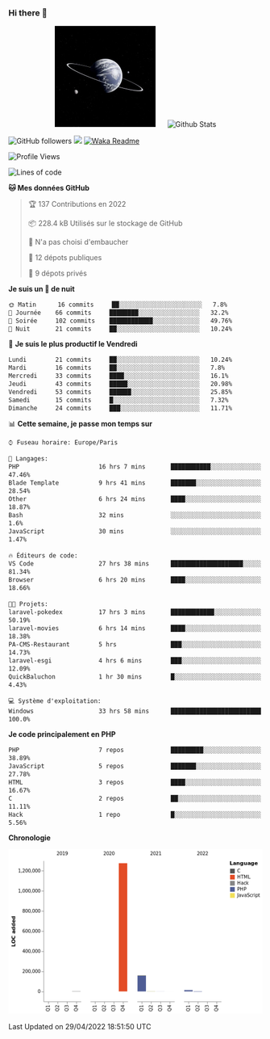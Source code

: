 ### Hi there 👋

<p align="center">
  <img src="https://github.com/Loviflo/Loviflo/blob/main/img/portrait.jpg" alt="Loviflo" height="200" style="margin-right: 20px"/>
  <img src="https://github-readme-stats.vercel.app/api?username=Loviflo&show_icons=true&theme=graywhite" alt="Github Stats" />
</p>

![GitHub followers](https://img.shields.io/github/followers/Loviflo?label=Follow&style=social)
![](https://visitor-badge.glitch.me/badge?page_id=Loviflo.Loviflo)
[![Waka Readme](https://github.com/Loviflo/Loviflo/actions/workflows/update-stats.yml/badge.svg)](https://github.com/Loviflo/Loviflo/actions/workflows/update-stats.yml)

<!--START_SECTION:waka-->
![Profile Views](http://img.shields.io/badge/Vues%20du%20profil-82-blue)

![Lines of code](https://img.shields.io/badge/Depuis%20Hello%20World%2C%20j%27ai%20%C3%A9crit-1%20Million%20Lignes%20de%20code-blue)

**🐱 Mes données GitHub** 

> 🏆 137 Contributions en 2022
 > 
> 📦 228.4 kB Utilisés sur le stockage de GitHub 
 > 
> 🚫 N'a pas choisi d'embaucher
 > 
> 📜 12 dépots publiques 
 > 
> 🔑 9 dépots privés  
 > 
**Je suis un 🦉 de nuit** 

```text
🌞 Matin      16 commits     ██░░░░░░░░░░░░░░░░░░░░░░░   7.8% 
🌆 Journée    66 commits     ████████░░░░░░░░░░░░░░░░░   32.2% 
🌃 Soirée     102 commits    ████████████░░░░░░░░░░░░░   49.76% 
🌙 Nuit       21 commits     ██░░░░░░░░░░░░░░░░░░░░░░░   10.24%

```
📅 **Je suis le plus productif le Vendredi** 

```text
Lundi        21 commits     ██░░░░░░░░░░░░░░░░░░░░░░░   10.24% 
Mardi        16 commits     ██░░░░░░░░░░░░░░░░░░░░░░░   7.8% 
Mercredi     33 commits     ████░░░░░░░░░░░░░░░░░░░░░   16.1% 
Jeudi        43 commits     █████░░░░░░░░░░░░░░░░░░░░   20.98% 
Vendredi     53 commits     ██████░░░░░░░░░░░░░░░░░░░   25.85% 
Samedi       15 commits     █░░░░░░░░░░░░░░░░░░░░░░░░   7.32% 
Dimanche     24 commits     ███░░░░░░░░░░░░░░░░░░░░░░   11.71%

```


📊 **Cette semaine, je passe mon temps sur** 

```text
⌚︎ Fuseau horaire: Europe/Paris

💬 Langages: 
PHP                      16 hrs 7 mins       ███████████░░░░░░░░░░░░░░   47.46% 
Blade Template           9 hrs 41 mins       ███████░░░░░░░░░░░░░░░░░░   28.54% 
Other                    6 hrs 24 mins       ████░░░░░░░░░░░░░░░░░░░░░   18.87% 
Bash                     32 mins             ░░░░░░░░░░░░░░░░░░░░░░░░░   1.6% 
JavaScript               30 mins             ░░░░░░░░░░░░░░░░░░░░░░░░░   1.47%

🔥 Éditeurs de code: 
VS Code                  27 hrs 38 mins      ████████████████████░░░░░   81.34% 
Browser                  6 hrs 20 mins       ████░░░░░░░░░░░░░░░░░░░░░   18.66%

🐱‍💻 Projets: 
laravel-pokedex          17 hrs 3 mins       ████████████░░░░░░░░░░░░░   50.19% 
laravel-movies           6 hrs 14 mins       ████░░░░░░░░░░░░░░░░░░░░░   18.38% 
PA-CMS-Restaurant        5 hrs               ███░░░░░░░░░░░░░░░░░░░░░░   14.73% 
laravel-esgi             4 hrs 6 mins        ███░░░░░░░░░░░░░░░░░░░░░░   12.09% 
QuickBaluchon            1 hr 30 mins        █░░░░░░░░░░░░░░░░░░░░░░░░   4.43%

💻 Système d'exploitation: 
Windows                  33 hrs 58 mins      █████████████████████████   100.0%

```

**Je code principalement en PHP** 

```text
PHP                      7 repos             █████████░░░░░░░░░░░░░░░░   38.89% 
JavaScript               5 repos             ███████░░░░░░░░░░░░░░░░░░   27.78% 
HTML                     3 repos             ████░░░░░░░░░░░░░░░░░░░░░   16.67% 
C                        2 repos             ██░░░░░░░░░░░░░░░░░░░░░░░   11.11% 
Hack                     1 repo              █░░░░░░░░░░░░░░░░░░░░░░░░   5.56%

```


**Chronologie**

![Chart not found](https://raw.githubusercontent.com/Loviflo/Loviflo/main/charts/bar_graph.png) 


 Last Updated on 29/04/2022 18:51:50 UTC
<!--END_SECTION:waka-->
